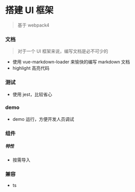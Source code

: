 # 搭建 UI 框架

> 基于 webpack4

### 文档

> 对于一个 UI 框架来说，编写文档是必不可少的

- 使用 vue-markdown-loader 来愉快的编写 markdown 文档
- highlight 高亮代码

### 测试

- 使用 jest，比较省心

### demo

- demo 运行，方便开发人员调试

### 组件

##### 特性

- 按需导入

### 兼容

- ts
